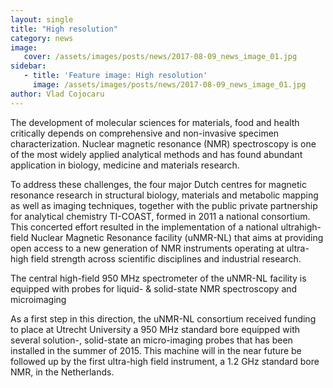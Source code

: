 ```yaml
---
layout: single
title: "High resolution"
category: news
image:
   cover: /assets/images/posts/news/2017-08-09_news_image_01.jpg
sidebar:
   - title: 'Feature image: High resolution'
     image: /assets/images/posts/news/2017-08-09_news_image_01.jpg
author: Vlad Cojocaru
---
```


<!-- ![Post Image](/assets/images/posts/news/2017-08-09_news_image_01.jpg) -->

The development of molecular sciences for materials, food and health critically depends on comprehensive and non-invasive specimen characterization. Nuclear magnetic resonance (NMR) spectroscopy is one of the most widely applied analytical methods and has found abundant application in biology, medicine and materials research.

To address these challenges, the four major Dutch centres for magnetic resonance research in structural biology, materials and metabolic mapping as well as imaging techniques, together with the public private partnership for analytical chemistry TI-COAST, formed in 2011 a national consortium. This concerted effort resulted in the implementation of a national ultrahigh-field Nuclear Magnetic Resonance facility (uNMR-NL) that aims at providing open access to a new generation of NMR instruments operating at ultra-high field strength across scientific disciplines and industrial research.

The central high-field 950 MHz spectrometer of the uNMR-NL facility is equipped with probes for liquid- & solid-state NMR spectroscopy and microimaging

As a first step in this direction, the uNMR-NL consortium received funding to place at Utrecht University a 950 MHz standard bore equipped with several solution-, solid-state an micro-imaging probes that has been installed in the summer of 2015. This machine will in the near future be followed up by the first ultra-high field instrument, a 1.2 GHz standard bore NMR, in the Netherlands.